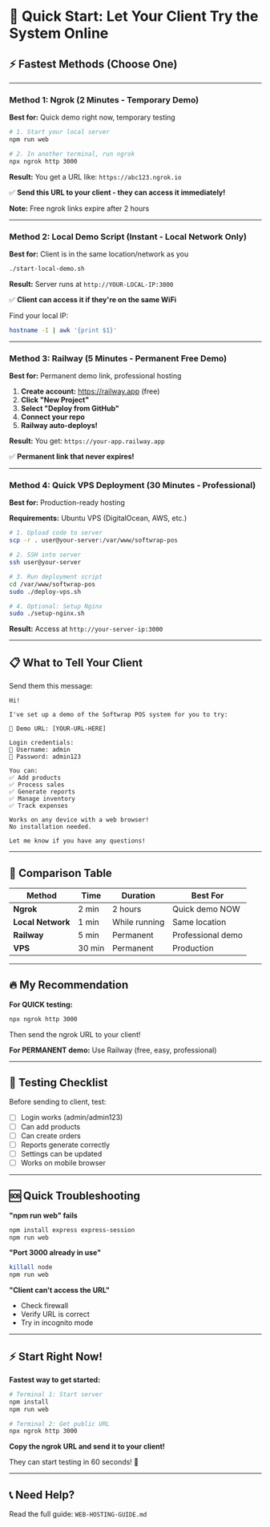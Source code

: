 # 🚀 Quick Start: Let Your Client Try the System Online

## ⚡ Fastest Methods (Choose One)

---

### Method 1: Ngrok (2 Minutes - Temporary Demo)

**Best for:** Quick demo right now, temporary testing

```bash
# 1. Start your local server
npm run web

# 2. In another terminal, run ngrok
npx ngrok http 3000
```

**Result:** You get a URL like: `https://abc123.ngrok.io`

✅ **Send this URL to your client - they can access it immediately!**

**Note:** Free ngrok links expire after 2 hours

---

### Method 2: Local Demo Script (Instant - Local Network Only)

**Best for:** Client is in the same location/network as you

```bash
./start-local-demo.sh
```

**Result:** Server runs at `http://YOUR-LOCAL-IP:3000`

✅ **Client can access it if they're on the same WiFi**

Find your local IP:
```bash
hostname -I | awk '{print $1}'
```

---

### Method 3: Railway (5 Minutes - Permanent Free Demo)

**Best for:** Permanent demo link, professional hosting

1. **Create account:** https://railway.app (free)
2. **Click "New Project"**
3. **Select "Deploy from GitHub"**
4. **Connect your repo**
5. **Railway auto-deploys!**

**Result:** You get: `https://your-app.railway.app`

✅ **Permanent link that never expires!**

---

### Method 4: Quick VPS Deployment (30 Minutes - Professional)

**Best for:** Production-ready hosting

**Requirements:** Ubuntu VPS (DigitalOcean, AWS, etc.)

```bash
# 1. Upload code to server
scp -r . user@your-server:/var/www/softwrap-pos

# 2. SSH into server
ssh user@your-server

# 3. Run deployment script
cd /var/www/softwrap-pos
sudo ./deploy-vps.sh

# 4. Optional: Setup Nginx
sudo ./setup-nginx.sh
```

**Result:** Access at `http://your-server-ip:3000`

---

## 📋 What to Tell Your Client

Send them this message:

```
Hi!

I've set up a demo of the Softwrap POS system for you to try:

🔗 Demo URL: [YOUR-URL-HERE]

Login credentials:
👤 Username: admin
🔑 Password: admin123

You can:
✅ Add products
✅ Process sales
✅ Generate reports
✅ Manage inventory
✅ Track expenses

Works on any device with a web browser!
No installation needed.

Let me know if you have any questions!
```

---

## 🎯 Comparison Table

| Method | Time | Duration | Best For |
|--------|------|----------|----------|
| **Ngrok** | 2 min | 2 hours | Quick demo NOW |
| **Local Network** | 1 min | While running | Same location |
| **Railway** | 5 min | Permanent | Professional demo |
| **VPS** | 30 min | Permanent | Production |

---

## 🔥 My Recommendation

**For QUICK testing:**
```bash
npx ngrok http 3000
```
Then send the ngrok URL to your client!

**For PERMANENT demo:**
Use Railway (free, easy, professional)

---

## 📱 Testing Checklist

Before sending to client, test:

- [ ] Login works (admin/admin123)
- [ ] Can add products
- [ ] Can create orders
- [ ] Reports generate correctly
- [ ] Settings can be updated
- [ ] Works on mobile browser

---

## 🆘 Quick Troubleshooting

**"npm run web" fails**
```bash
npm install express express-session
npm run web
```

**"Port 3000 already in use"**
```bash
killall node
npm run web
```

**"Client can't access the URL"**
- Check firewall
- Verify URL is correct
- Try in incognito mode

---

## ⚡ Start Right Now!

**Fastest way to get started:**

```bash
# Terminal 1: Start server
npm install
npm run web

# Terminal 2: Get public URL
npx ngrok http 3000
```

**Copy the ngrok URL and send it to your client!**

They can start testing in 60 seconds! 🎉

---

## 📞 Need Help?

Read the full guide: `WEB-HOSTING-GUIDE.md`


